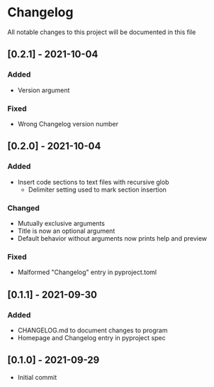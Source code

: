 # Changelog
All notable changes to this project will be documented in this file

## [0.2.1] - 2021-10-04
### Added
- Version argument

### Fixed
- Wrong Changelog version number

## [0.2.0] - 2021-10-04
### Added
- Insert code sections to text files with recursive glob
    - Delimiter setting used to mark section insertion

### Changed
- Mutually exclusive arguments
- Title is now an optional argument
- Default behavior without arguments now prints help and preview

### Fixed
- Malformed "Changelog" entry in pyproject.toml

## [0.1.1] - 2021-09-30
### Added
- CHANGELOG.md to document changes to program
- Homepage and Changelog entry in pyproject spec 

## [0.1.0] - 2021-09-29
- Initial commit